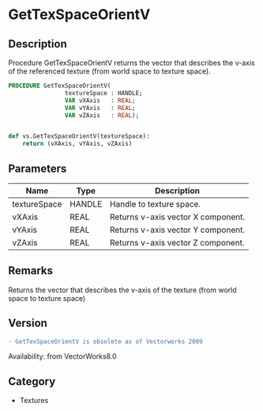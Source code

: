 # GetTexSpaceOrientV

## Description
Procedure GetTexSpaceOrientV returns the vector that describes the v-axis of the referenced texture (from world space to texture space).

```pascal
PROCEDURE GetTexSpaceOrientV(
				textureSpace : HANDLE;
				VAR vXAxis   : REAL;
				VAR vYAxis   : REAL;
				VAR vZAxis   : REAL);
```

```python

def vs.GetTexSpaceOrientV(textureSpace):
    return (vXAxis, vYAxis, vZAxis)
```

## Parameters
|Name|Type|Description|
|---|---|---|
|textureSpace|HANDLE|Handle to texture space.|
|vXAxis|REAL|Returns v-axis vector X component.|
|vYAxis|REAL|Returns v-axis vector Y component.|
|vZAxis|REAL|Returns v-axis vector Z component.|

## Remarks
Returns the vector that describes the v-axis of the texture (from world space to texture space)

## Version
```diff
- GetTexSpaceOrientV is obsolete as of Vectorworks 2009
```

Availability: from VectorWorks8.0
## Category
* Textures

